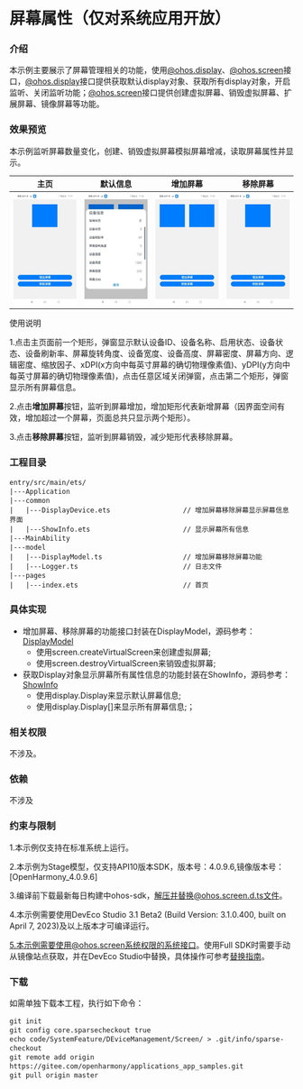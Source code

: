 # 屏幕属性（仅对系统应用开放）

### 介绍

本示例主要展示了屏幕管理相关的功能，使用[@ohos.display](https://gitee.com/openharmony/docs/blob/master/zh-cn/application-dev/reference/apis/js-apis-display.md)、[@ohos.screen](https://gitee.com/openharmony/docs/blob/master/zh-cn/application-dev/reference/apis/js-apis-screen.md)接口，[@ohos.display](https://gitee.com/openharmony/docs/blob/master/zh-cn/application-dev/reference/apis/js-apis-display.md)接口提供获取默认display对象、获取所有display对象，开启监听、关闭监听功能；[@ohos.screen](https://gitee.com/openharmony/docs/blob/master/zh-cn/application-dev/reference/apis/js-apis-screen.md)接口提供创建虚拟屏幕、销毁虚拟屏幕、扩展屏幕、镜像屏幕等功能。

### 效果预览

本示例监听屏幕数量变化，创建、销毁虚拟屏幕模拟屏幕增减，读取屏幕属性并显示。

| 主页                              | 默认信息                                | 增加屏幕                        | 移除屏幕                           |
| --------------------------------- | --------------------------------------- | ------------------------------- | ---------------------------------- |
| ![](screenshots/device/index.png) | ![](screenshots/device/defaultInfo.png) | ![](screenshots/device/add.png) | ![](screenshots/device/remove.png) |

使用说明

1.点击主页面前一个矩形，弹窗显示默认设备ID、设备名称、启用状态、设备状态、设备刷新率、屏幕旋转角度、设备宽度、设备高度、屏幕密度、屏幕方向、逻辑密度、缩放因子、xDPI(x方向中每英寸屏幕的确切物理像素值)、yDPI(y方向中每英寸屏幕的确切物理像素值)，点击任意区域关闭弹窗，点击第二个矩形，弹窗显示所有屏幕信息。

2.点击**增加屏幕**按钮，监听到屏幕增加，增加矩形代表新增屏幕（因界面空间有效，增加超过一个屏幕，页面总共只显示两个矩形）。

3.点击**移除屏幕**按钮，监听到屏幕销毁，减少矩形代表移除屏幕。

### 工程目录

```
entry/src/main/ets/
|---Application
|---common
|   |---DisplayDevice.ets                  // 增加屏幕移除屏幕显示屏幕信息界面
|   |---ShowInfo.ets                       // 显示屏幕所有信息
|---MainAbility
|---model
|   |---DisplayModel.ts                    // 增加屏幕移除屏幕功能
|   |---Logger.ts                          // 日志文件
|---pages
|   |---index.ets                          // 首页
```

### 具体实现

- 增加屏幕、移除屏幕的功能接口封装在DisplayModel，源码参考：[DisplayModel](entry/src/main/ets/model/DisplayModel.ts)
  - 使用screen.createVirtualScreen来创建虚拟屏幕;
  - 使用screen.destroyVirtualScreen来销毁虚拟屏幕;
- 获取Display对象显示屏幕所有属性信息的功能封装在ShowInfo，源码参考：[ShowInfo](entry/src/main/ets/common/ShowInfo.ets)
  - 使用display.Display来显示默认屏幕信息;
  - 使用display.Display[]来显示所有屏幕信息;；

### 相关权限

不涉及。

### 依赖

不涉及

### 约束与限制

1.本示例仅支持在标准系统上运行。

2.本示例为Stage模型，仅支持API10版本SDK，版本号：4.0.9.6,镜像版本号：[OpenHarmony_4.0.9.6]

3.编译前下载最新每日构建中ohos-sdk，解压并替换@ohos.screen.d.ts文件。

4.本示例需要使用DevEco Studio 3.1 Beta2 (Build Version: 3.1.0.400, built on April 7, 2023)及以上版本才可编译运行。

5.本示例需要使用@ohos.screen系统权限的系统接口。使用Full SDK时需要手动从镜像站点获取，并在DevEco Studio中替换，具体操作可参考[替换指南](https://docs.openharmony.cn/pages/v3.2/zh-cn/application-dev/quick-start/full-sdk-switch-guide.md/)。

### 下载

如需单独下载本工程，执行如下命令：
```
git init
git config core.sparsecheckout true
echo code/SystemFeature/DEviceManagement/Screen/ > .git/info/sparse-checkout
git remote add origin https://gitee.com/openharmony/applications_app_samples.git
git pull origin master

```